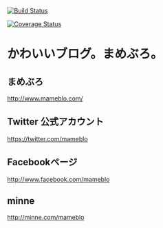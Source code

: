 [![Build Status](https://travis-ci.org/mamebro/mameblo.png?branch=master)](https://travis-ci.org/mamebro/mameblo)

[![Coverage Status](https://coveralls.io/repos/mamebro/mameblo/badge.png)](https://coveralls.io/r/mamebro/mameblo)

# かわいいブログ。まめぶろ。
## まめぶろ
http://www.mameblo.com/

## Twitter 公式アカウント
https://twitter.com/mameblo

## Facebookページ
http://www.facebook.com/mameblo

## minne
http://minne.com/mameblo
